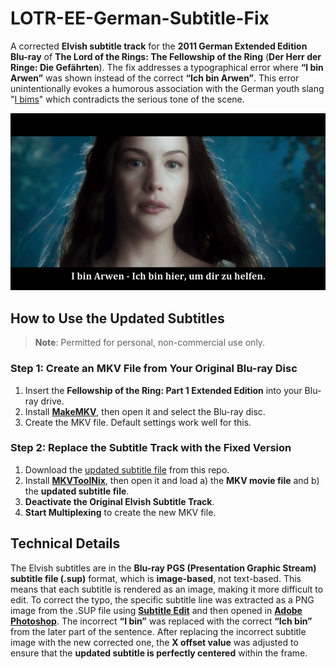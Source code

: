 # LOTR-EE-German-Subtitle-Fix

A corrected **Elvish subtitle track** for the **2011 German Extended Edition Blu-ray** of **The Lord of the Rings: The Fellowship of the Ring** (**Der Herr der Ringe: Die Gefährten**). The fix addresses a typographical error where **“I bin Arwen”** was shown instead of the correct **“Ich bin Arwen”**. This error unintentionally evokes a humorous association with the German youth slang "[I bims](https://www.dw.com/en/i-bims-german-youth-word-of-the-year-2017/a-41422471)" which contradicts the serious tone of the scene.

![Subtitle Comparison](comparison.gif)

## **How to Use the Updated Subtitles**

> **Note**: Permitted for personal, non-commercial use only.

### **Step 1: Create an MKV File from Your Original Blu-ray Disc**

1. Insert the **Fellowship of the Ring: Part 1 Extended Edition** into your Blu-ray drive.
2. Install **[MakeMKV](https://www.makemkv.com/download/)**, then open it and select the Blu-ray disc.
3. Create the MKV file. Default settings work well for this.

### **Step 2: Replace the Subtitle Track with the Fixed Version**

1. Download the [updated subtitle file](https://github.com/jcoester/LOTR-EE-German-Subtitle-Fix/raw/main/lotr-ee-fotr-german-subtitle-fix.sup) from this repo.
2. Install **[MKVToolNix](https://mkvtoolnix.download/downloads.html)**, then open it and load a) the **MKV movie file** and b) the **updated subtitle file**.
3. **Deactivate the Original Elvish Subtitle Track**.
4. **Start Multiplexing** to create the new MKV file.

## **Technical Details**

The Elvish subtitles are in the **Blu-ray PGS (Presentation Graphic Stream) subtitle file (.sup)** format, which is **image-based**, not text-based. This means that each subtitle is rendered as an image, making it more difficult to edit. To correct the typo, the specific subtitle line was extracted as a PNG image from the .SUP file using **[Subtitle Edit](https://www.nikse.dk/subtitleedit)** and then opened in **[Adobe Photoshop](https://www.adobe.com/products/photoshop.html)**. The incorrect **“I bin”** was replaced with the correct **“Ich bin”** from the later part of the sentence. After replacing the incorrect subtitle image with the new corrected one, the **X offset value** was adjusted to ensure that the **updated subtitle is perfectly centered** within the frame.
